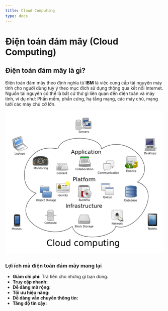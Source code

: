 ```yaml
---
title: Cloud Computing
type: docs
---
```


# Điện toán đám mây (Cloud Computing)

## Điện toán đám mây là gì?

Điện toán đám mây theo định nghĩa từ  **IBM** là việc cung cấp tài nguyên máy tính cho người dùng tuỳ ý theo mục đích sử dụng thông qua kết nối Internet. Nguồn tài nguyên có thể là bất cứ thứ gì liên quan đến điện toán và máy tính, ví dụ như: Phần mềm, phần cứng, hạ tầng mạng, các máy chủ, mạng lưới các máy chủ cỡ lớn.

![cloud computing](images/cloud_computing.png)

### Lợi ích mà điện toán đám mây mang lại
- **Giảm chi phí:** Trả tiền cho những gì bạn dùng.
- **Truy cập nhanh:**
- **Dễ dàng mở rộng:**
- **Tối ưu hiệu năng:**
- **Dễ dàng vẫn chuyển thông tin:**
- **Tăng độ tin cậy:**